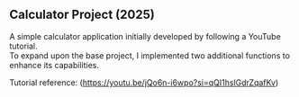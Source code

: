 ## Calculator Project (2025)

A simple calculator application initially developed by following a YouTube tutorial.  
To expand upon the base project, I implemented two additional functions to enhance its capabilities.  

Tutorial reference: (https://youtu.be/jQo6n-i6wpo?si=qQI1hslGdrZqafKv)

